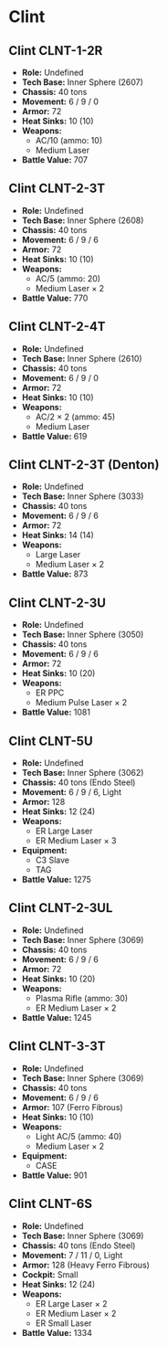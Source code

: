 # Clint
## Clint CLNT-1-2R
- **Role:** Undefined
- **Tech Base:** Inner Sphere (2607)
- **Chassis:** 40 tons
- **Movement:** 6 / 9 / 0
- **Armor:** 72
- **Heat Sinks:** 10 (10)
- **Weapons:**
  - AC/10 (ammo: 10)
  - Medium Laser
- **Battle Value:** 707

## Clint CLNT-2-3T
- **Role:** Undefined
- **Tech Base:** Inner Sphere (2608)
- **Chassis:** 40 tons
- **Movement:** 6 / 9 / 6
- **Armor:** 72
- **Heat Sinks:** 10 (10)
- **Weapons:**
  - AC/5 (ammo: 20)
  - Medium Laser × 2
- **Battle Value:** 770

## Clint CLNT-2-4T
- **Role:** Undefined
- **Tech Base:** Inner Sphere (2610)
- **Chassis:** 40 tons
- **Movement:** 6 / 9 / 0
- **Armor:** 72
- **Heat Sinks:** 10 (10)
- **Weapons:**
  - AC/2 × 2 (ammo: 45)
  - Medium Laser
- **Battle Value:** 619

## Clint CLNT-2-3T (Denton)
- **Role:** Undefined
- **Tech Base:** Inner Sphere (3033)
- **Chassis:** 40 tons
- **Movement:** 6 / 9 / 6
- **Armor:** 72
- **Heat Sinks:** 14 (14)
- **Weapons:**
  - Large Laser
  - Medium Laser × 2
- **Battle Value:** 873

## Clint CLNT-2-3U
- **Role:** Undefined
- **Tech Base:** Inner Sphere (3050)
- **Chassis:** 40 tons
- **Movement:** 6 / 9 / 6
- **Armor:** 72
- **Heat Sinks:** 10 (20)
- **Weapons:**
  - ER PPC
  - Medium Pulse Laser × 2
- **Battle Value:** 1081

## Clint CLNT-5U
- **Role:** Undefined
- **Tech Base:** Inner Sphere (3062)
- **Chassis:** 40 tons (Endo Steel)
- **Movement:** 6 / 9 / 6, Light
- **Armor:** 128
- **Heat Sinks:** 12 (24)
- **Weapons:**
  - ER Large Laser
  - ER Medium Laser × 3
- **Equipment:**
  - C3 Slave
  - TAG
- **Battle Value:** 1275

## Clint CLNT-2-3UL
- **Role:** Undefined
- **Tech Base:** Inner Sphere (3069)
- **Chassis:** 40 tons
- **Movement:** 6 / 9 / 6
- **Armor:** 72
- **Heat Sinks:** 10 (20)
- **Weapons:**
  - Plasma Rifle (ammo: 30)
  - ER Medium Laser × 2
- **Battle Value:** 1245

## Clint CLNT-3-3T
- **Role:** Undefined
- **Tech Base:** Inner Sphere (3069)
- **Chassis:** 40 tons
- **Movement:** 6 / 9 / 6
- **Armor:** 107 (Ferro Fibrous)
- **Heat Sinks:** 10 (10)
- **Weapons:**
  - Light AC/5 (ammo: 40)
  - Medium Laser × 2
- **Equipment:**
  - CASE
- **Battle Value:** 901

## Clint CLNT-6S
- **Role:** Undefined
- **Tech Base:** Inner Sphere (3069)
- **Chassis:** 40 tons (Endo Steel)
- **Movement:** 7 / 11 / 0, Light
- **Armor:** 128 (Heavy Ferro Fibrous)
- **Cockpit:** Small
- **Heat Sinks:** 12 (24)
- **Weapons:**
  - ER Large Laser × 2
  - ER Medium Laser × 2
  - ER Small Laser
- **Battle Value:** 1334


